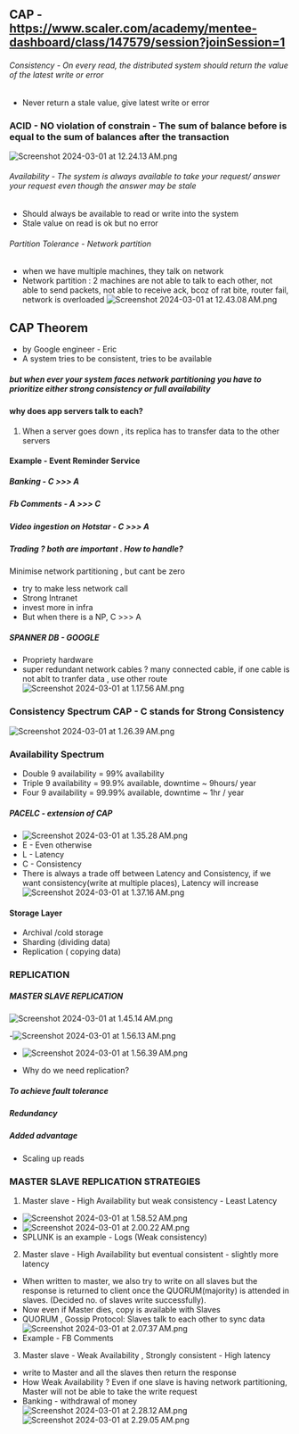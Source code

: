 ## CAP - https://www.scaler.com/academy/mentee-dashboard/class/147579/session?joinSession=1
###### Consistency - On every read, the distributed system should return the value of the latest write or error
- Never return a stale value, give latest write or error
### ACID - NO violation of constrain - The sum of balance before is equal to the sum of balances after the transaction 
![Screenshot 2024-03-01 at 12.24.13 AM.png](resources%2FCAP%2FScreenshot%202024-03-01%20at%2012.24.13%E2%80%AFAM.png)

###### Availability - The system is always available to take your request/ answer your request even though the answer may be stale
- Should always be available to read or write into the system
- Stale value on read is ok but no error

###### Partition Tolerance - Network partition 
- when we have multiple machines, they talk on network
- Network partition : 2 machines are not able to talk to each other, not able to send packets, not able to receive ack, bcoz of rat bite, router fail, network is overloaded
![Screenshot 2024-03-01 at 12.43.08 AM.png](resources%2FCAP%2FScreenshot%202024-03-01%20at%2012.43.08%E2%80%AFAM.png)

## CAP Theorem
- by Google engineer - Eric
- A system tries to be consistent, tries to be available
##### but when ever your system faces network partitioning you have to prioritize either strong consistency or full availability

#### why does app servers talk to each?
1. When a server goes down , its replica has to transfer data to the other servers

#### Example - Event Reminder Service

##### Banking - C >>> A
##### Fb Comments - A >>> C
##### Video ingestion on Hotstar - C >>> A
##### Trading ? both are important . How to handle?
Minimise network partitioning , but cant be zero
- try to make less network call
- Strong Intranet
- invest more in infra
- But when there is a NP, C >>> A

##### SPANNER DB - GOOGLE
- Propriety hardware
- super redundant network cables ? many connected cable, if one cable is not ablt to tranfer data , use other route
![Screenshot 2024-03-01 at 1.17.56 AM.png](resources%2FCAP%2FScreenshot%202024-03-01%20at%201.17.56%E2%80%AFAM.png)
### Consistency Spectrum CAP - C stands for Strong Consistency
![Screenshot 2024-03-01 at 1.26.39 AM.png](resources%2FCAP%2FScreenshot%202024-03-01%20at%201.26.39%E2%80%AFAM.png)
### Availability Spectrum 
- Double 9 availability = 99% availability
- Triple 9 availability  = 99.9% available, downtime ~ 9hours/ year
- Four 9 availability = 99.99% available, downtime ~ 1hr / year

##### PACELC - extension of CAP 
- ![Screenshot 2024-03-01 at 1.35.28 AM.png](resources%2FCAP%2FScreenshot%202024-03-01%20at%201.35.28%E2%80%AFAM.png)
- E - Even otherwise
- L - Latency
- C - Consistency
- There is always a trade off between Latency and Consistency, if we want consistency(write at multiple places), Latency will increase
![Screenshot 2024-03-01 at 1.37.16 AM.png](resources%2FCAP%2FScreenshot%202024-03-01%20at%201.37.16%E2%80%AFAM.png)
#### Storage Layer
- Archival /cold storage
- Sharding (dividing data)
- Replication ( copying data)

### REPLICATION

##### MASTER SLAVE REPLICATION
![Screenshot 2024-03-01 at 1.45.14 AM.png](resources%2FCAP%2FScreenshot%202024-03-01%20at%201.45.14%E2%80%AFAM.png)

-![Screenshot 2024-03-01 at 1.56.13 AM.png](resources%2FCAP%2FScreenshot%202024-03-01%20at%201.56.13%E2%80%AFAM.png)
- ![Screenshot 2024-03-01 at 1.56.39 AM.png](resources%2FCAP%2FScreenshot%202024-03-01%20at%201.56.39%E2%80%AFAM.png)

- Why do we need replication?
##### To achieve fault tolerance 
##### Redundancy  

##### Added advantage 
- Scaling up reads

### MASTER SLAVE REPLICATION STRATEGIES
1. Master slave - High Availability but weak consistency - Least Latency
- ![Screenshot 2024-03-01 at 1.58.52 AM.png](resources%2FCAP%2FScreenshot%202024-03-01%20at%201.58.52%E2%80%AFAM.png)
- ![Screenshot 2024-03-01 at 2.00.22 AM.png](resources%2FCAP%2FScreenshot%202024-03-01%20at%202.00.22%E2%80%AFAM.png)
- SPLUNK is an example - Logs (Weak consistency)

2. Master slave - High Availability but eventual consistent - slightly more latency
- When written to master, we also try to write on all slaves but the response is returned to client once the QUORUM(majority) is attended in slaves. (Decided no. of slaves write successfully).
- Now even if Master dies, copy is available with Slaves
- QUORUM , Gossip Protocol: Slaves talk to each other to sync data
![Screenshot 2024-03-01 at 2.07.37 AM.png](resources%2FCAP%2FScreenshot%202024-03-01%20at%202.07.37%E2%80%AFAM.png)
- Example - FB Comments

3. Master slave - Weak Availability , Strongly consistent - High latency
- write to Master and all the slaves then return the response
- How Weak Availability ? Even if one slave is having network partitioning, Master will not be able to take the write request
- Banking - withdrawal of money
![Screenshot 2024-03-01 at 2.28.12 AM.png](resources%2FCAP%2FScreenshot%202024-03-01%20at%202.28.12%E2%80%AFAM.png)
![Screenshot 2024-03-01 at 2.29.05 AM.png](resources%2FCAP%2FScreenshot%202024-03-01%20at%202.29.05%E2%80%AFAM.png)

